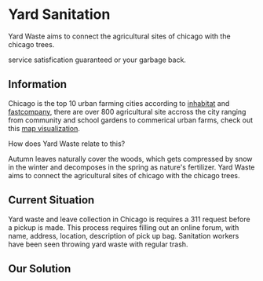 # Yard Sanitation

Yard Waste aims to connect the agricultural sites of chicago with the chicago trees.

service satisfication guaranteed or your garbage back.

## Information

Chicago is the top 10 urban farming cities according to [inhabitat](https://inhabitat.com/top-10-cities-in-the-us-for-urban-farming/) and [fastcompany](https://www.fastcompany.com/3059721/why-chicago-is-becoming-the-countrys-urban-farming-capital), there are over 800 agricultural site accross the city ranging from community and school gardens to commerical urban farms, check out this [map visualization](http://cuamp.org/#/searchGardens?community=-1&ward=-1&boardDistrict=-1&municipality=-1).

How does Yard Waste relate to this?

Autumn leaves naturally cover the woods, which gets compressed by snow in the winter and decomposes in the spring as nature's fertilizer. 
Yard Waste aims to connect the agricultural sites of chicago with the chicago trees.

## Current Situation

Yard waste and leave collection in Chicago is requires a 311 request before a pickup is made.
This process requires filling out an online forum, with name, address, location, description of pick up bag.
Sanitation workers have been seen throwing yard waste with regular trash.

## Our Solution

